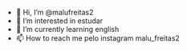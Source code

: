 - 👋 Hi, I’m @malufreitas2
- 👀 I’m interested in  estudar
- 🌱 I’m currently learning english
- 📫 How to reach me  pelo instagram malu_freitas2
